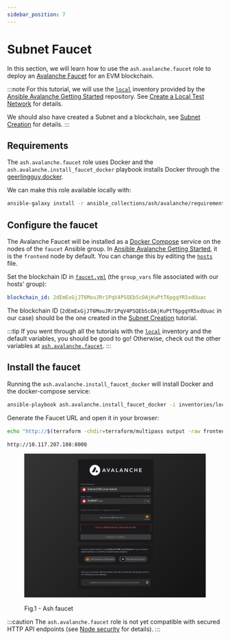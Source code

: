 ```yaml
---
sidebar_position: 7
---
```


# Subnet Faucet

In this section, we will learn how to use the `ash.avalanche.faucet` role to deploy an [Avalanche Faucet](https://github.com/ava-labs/avalanche-faucet) for an EVM blockchain.

:::note
For this tutorial, we will use the [`local`](https://github.com/AshAvalanche/ansible-avalanche-getting-started/tree/main/inventories/local) inventory provided by the [Ansible Avalanche Getting Started](https://github.com/AshAvalanche/ansible-avalanche-getting-started) repository. See [Create a Local Test Network](./local-test-network) for details.

We should also have created a Subnet and a blockchain, see [Subnet Creation](/docs/toolkit/ansible-avalanche-collection/tutorials/subnet-creation) for details.
:::

## Requirements

The `ash.avalanche.faucet` role uses Docker and the `ash.avalanche.install_faucet_docker` playbook installs Docker through the [geerlingguy.docker](https://galaxy.ansible.com/geerlingguy/docker).

We can make this role available locally with:

```bash
ansible-galaxy install -r ansible_collections/ash/avalanche/requirements.yml
```

## Configure the faucet

The Avalanche Faucet will be installed as a [Docker Compose](https://docs.docker.com/compose/) service on the nodes of the `faucet` Ansible group. In [Ansible Avalanche Getting Started](https://github.com/AshAvalanche/ansible-avalanche-getting-started), it is the `frontend` node by default. You can change this by editing the [`hosts`](https://github.com/AshAvalanche/ansible-avalanche-getting-started/blob/main/inventories/local/hosts) file.

Set the blockchain ID in [`faucet.yml`](https://github.com/AshAvalanche/ansible-avalanche-getting-started/tree/main/inventories/local/group_vars/faucet.yml) (the `group_vars` file associated with our hosts' group):

```yaml title="inventories/local/group_vars/faucet.yml"
blockchain_id: 2dEmExGjJT6MouJRr1PqV4PSQEbScDAjKuPtT6pgqYR5xdUuac
```

The blockchain ID (`2dEmExGjJT6MouJRr1PqV4PSQEbScDAjKuPtT6pgqYR5xdUuac` in our case) should be the one created in the [Subnet Creation](/docs/toolkit/ansible-avalanche-collection/tutorials/subnet-creation) tutorial.

:::tip
If you went through all the tutorials with the [`local`](https://github.com/AshAvalanche/ansible-avalanche-getting-started/tree/main/inventories/local) inventory and the default variables, you should be good to go! Otherwise, check out the other variables at [`ash.avalanche.faucet`](/docs/toolkit/ansible-avalanche-collection/reference/roles/avalanche-faucet).
:::

## Install the faucet

Running the `ash.avalanche.install_faucet_docker` will install Docker and the docker-compose service:

```bash
ansible-playbook ash.avalanche.install_faucet_docker -i inventories/local
```

Generate the Faucet URL and open it in your browser:

```bash title="Command"
echo "http://$(terraform -chdir=terraform/multipass output -raw frontend_ip):8000"
```

```bash title="Sample output"
http://10.117.207.108:8000
```

<figure>

![Ash faucet](/img/ash-faucet.png)

<figcaption style={{textAlign: 'center'}}>Fig.1 - Ash faucet</figcaption>
</figure>

:::caution
The `ash.avalanche.faucet` role is not yet compatible with secured HTTP API endpoints (see [Node security](./node-security) for details).
:::
